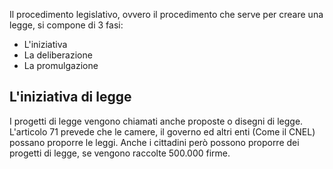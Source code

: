 Il procedimento legislativo, ovvero il procedimento che serve per creare una legge, si compone di 3 fasi:

* L'iniziativa
* La deliberazione
* La promulgazione

## L'iniziativa di legge

I progetti di legge vengono chiamati anche proposte o disegni di legge. L'articolo 71 prevede che le camere, il governo ed altri enti (Come il CNEL) possano proporre le leggi. Anche i cittadini però possono proporre dei progetti di legge, se vengono raccolte 500.000 firme. 


